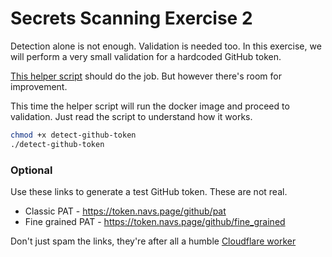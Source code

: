 # Secrets Scanning Exercise 2

Detection alone is not enough. Validation is needed too. In this exercise, we will perform a very small validation for a hardcoded GitHub token.

[This helper script](detect-github-token) should do the job. But however there's room for improvement.

This time the helper script will run the docker image and proceed to validation. Just read the script to understand how it works.

```bash
chmod +x detect-github-token
./detect-github-token
```

### Optional

Use these links to generate a test GitHub token. These are not real.

- Classic PAT - https://token.navs.page/github/pat
- Fine grained PAT - https://token.navs.page/github/fine_grained

Don't just spam the links, they're after all a humble [Cloudflare worker](https://developers.cloudflare.com/workers/)
